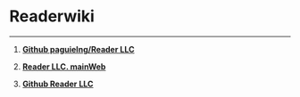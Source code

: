 # Readerwiki

---

1. **[Github paguielng/Reader LLC](https://github.com/paguielng/Reader)**

2. **[Reader LLC. mainWeb](https://paguielng.gitlab.io/Reader)**

3. **[Github Reader LLC](https://github.com/Reader-LLC)**
